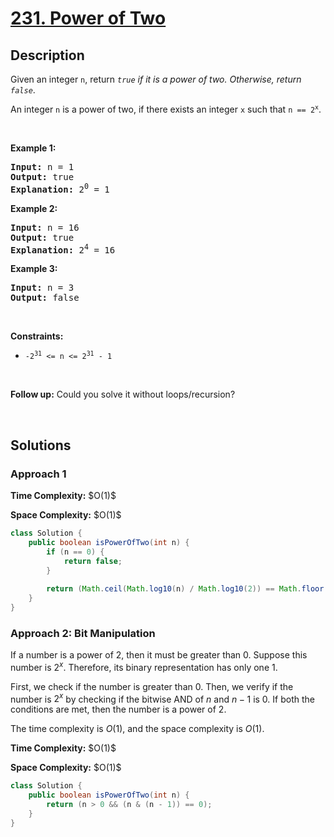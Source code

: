 # [231. Power of Two](https://leetcode.com/problems/power-of-two)

## Description

<!-- description:start -->

<p>Given an integer <code>n</code>, return <em><code>true</code> if it is a power of two. Otherwise, return <code>false</code></em>.</p>

<p>An integer <code>n</code> is a power of two, if there exists an integer <code>x</code> such that <code>n == 2<sup>x</sup></code>.</p>
<p>&nbsp;</p>

<p><strong class="example">Example 1:</strong></p>
<pre>
<strong>Input:</strong> n = 1
<strong>Output:</strong> true
<strong>Explanation: </strong>2<sup>0</sup> = 1
</pre>

<p><strong class="example">Example 2:</strong></p>
<pre>
<strong>Input:</strong> n = 16
<strong>Output:</strong> true
<strong>Explanation: </strong>2<sup>4</sup> = 16
</pre>

<p><strong class="example">Example 3:</strong></p>
<pre>
<strong>Input:</strong> n = 3
<strong>Output:</strong> false
</pre>
<p>&nbsp;</p>

<p><strong>Constraints:</strong></p>
<ul>
    <li><code>-2<sup>31</sup> &lt;= n &lt;= 2<sup>31</sup> - 1</code></li>
</ul>
<p>&nbsp;</p>

<strong>Follow up:</strong> Could you solve it without loops/recursion?
<p>&nbsp;</p>

<!-- description:start -->

## Solutions

### **Approach 1**

<p><strong>Time Complexity:</strong> $O(1)$</p>
<p><strong>Space Complexity:</strong> $O(1)$</p>

```java
class Solution {
    public boolean isPowerOfTwo(int n) {
        if (n == 0) {
            return false;
        }
        
        return (Math.ceil(Math.log10(n) / Math.log10(2)) == Math.floor(Math.log10(n) / Math.log10(2)));
    }
}
```

### **Approach 2: Bit Manipulation**

If a number is a power of $2$, then it must be greater than $0$. Suppose this number is $2^{x}$. Therefore, its binary representation has only one $1$.

First, we check if the number is greater than $0$. Then, we verify if the number is $2^{x}$ by checking if the bitwise AND of $n$ and $n-1$ is $0$. If both the conditions are met, then the number is a power of $2$.

The time complexity is $O(1)$, and the space complexity is $O(1)$.

<p><strong>Time Complexity:</strong> $O(1)$</p>
<p><strong>Space Complexity:</strong> $O(1)$</p>

```java
class Solution {
    public boolean isPowerOfTwo(int n) {
        return (n > 0 && (n & (n - 1)) == 0);
    }
}
```